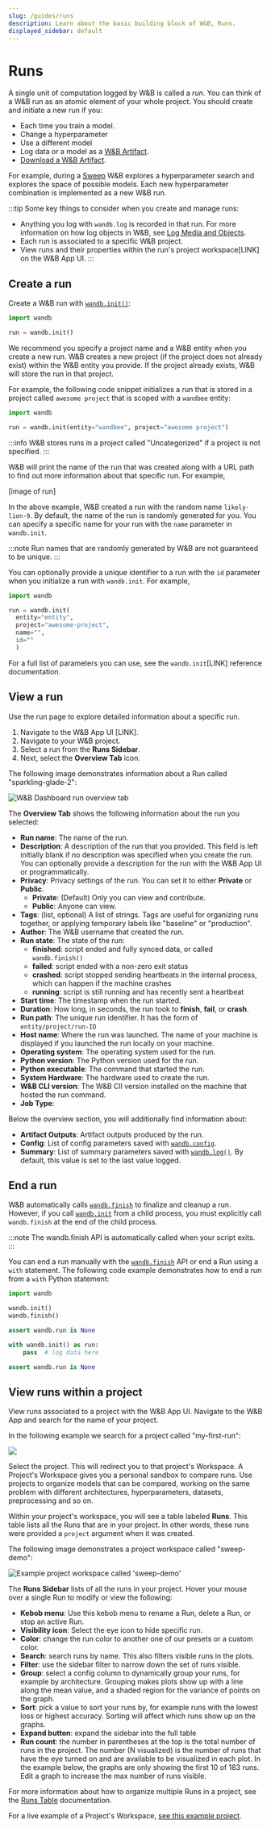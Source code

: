 ```yaml
---
slug: /guides/runs
description: Learn about the basic building block of W&B, Runs.
displayed_sidebar: default
---
```

# Runs

A single unit of computation logged by W&B is called a *run*. You can think of a W&B run as an atomic element of your whole project. You should create and initiate a new run if you:

* Each time you train a model.
* Change a hyperparameter
* Use a different model
* Log data or a model as a [W&B Artifact](../artifacts/intro.md).
* [Download a W&B Artifact](../artifacts/download-and-use-an-artifact.md).

For example, during a [Sweep](../sweeps/intro.md) W&B explores a hyperparameter search and explores the space of possible models. Each new hyperparameter combination is implemented as a new W&B run. 


:::tip
Some key things to consider when you create and manage runs:
* Anything you log with `wandb.log` is recorded in that run.  For more information on how log objects in W&B, see [Log Media and Objects](../track/log/intro.md). 
* Each run is associated to a specific W&B project.
* View runs and their properties within the run's project workspace[LINK] on the W&B App UI.
:::

## Create a run

Create a W&B run with [`wandb.init()`](../../ref/python/init.md):

```python
import wandb

run = wandb.init()
```

We recommend you specify a project name and a W&B entity when you create a new run. W&B creates a new project (if the project does not already exist) within the W&B entity you provide. If the project already exists, W&B will store the run in that project.

For example, the following code snippet initializes a run that is stored in a project called `awesome project` that is scoped with a `wandbee` entity:

```python
import wandb

run = wandb.init(entity="wandbee", project="awesome project")
```

:::info
W&B stores runs in a project called "Uncategorized" if a project is not specified.
:::


W&B will print the name of the run that was created along with a URL path to find out more information about that specific run. For example,

[image of run]

In the above example, W&B created a run with the random name `likely-lion-9`. By default, the name of the run is randomly generated for you. You can specify a specific name for your run with the `name` parameter in `wandb.init`.



:::note
Run names that are randomly generated by W&B are not guaranteed to be unique.
:::

You can optionally provide a unique identifier to a run with the `id` parameter when you initialize a run with `wandb.init`.  For example, 

```python 
import wandb

run = wandb.init(
  entity="entity", 
  project="awesome-project", 
  name="", 
  id=""
  )
```

For a full list of parameters you can use, see the `wandb.init`[LINK] reference documentation. 

<!-- There is only ever at most one active [`wandb.Run`](../../ref/python/run.md) in any process,
and it is accessible as `wandb.run`:

```python
import wandb

assert wandb.run is None

wandb.init()

assert wandb.run is not None
```


You need to finish a run that has not completed in order to start one or more Runs in the same notebook or script. 
 -->

## View a run

Use the run page to explore detailed information about a specific run. 

1. Navigate to the W&B App UI [LINK].
2. Navigate to your W&B project.
3. Select a run from the **Runs Sidebar**.
2. Next, select the **Overview Tab** icon. 

The following image demonstrates information about a Run called "sparkling-glade-2":

![W&B Dashboard run overview tab](/images/app_ui/wandb_run_overview_page.png)

The **Overview Tab** shows the following information about the run you selected:

* **Run name**: The name of the run.
* **Description**: A description of the run that you provided. This field is left initially blank if no description was specified when you create the run. You can optionally provide a description for the run with the W&B App UI or programmatically. 
* **Privacy**: Privacy settings of the run. You can set it to either **Private** or **Public**. 
    * **Private**: (Default) Only you can view and contribute.
    * **Public**: Anyone can view.
* **Tags**: (list, optional) A list of strings. Tags are useful for organizing runs together, or applying temporary labels like "baseline" or "production".
* **Author**: The W&B username that created the run.
* **Run state**: The state of the run:
  * **finished**: script ended and fully synced data, or called `wandb.finish()`
  * **failed**: script ended with a non-zero exit status
  * **crashed**: script stopped sending heartbeats in the internal process, which can happen if the machine crashes
  * **running**: script is still running and has recently sent a heartbeat
* **Start time**: The timestamp when the run started.
* **Duration**: How long, in seconds, the run took to **finish**, **fail**, or **crash**.
* **Run path**: The unique run identifier. It has the form of `entity/project/run-ID`
* **Host name**: Where the run was launched. The name of your machine is displayed if you launched the run locally on your machine. 
* **Operating system**: The operating system used for the run.
* **Python version**: The Python version used for the run.
* **Python executable**: The command that started the run.
* **System Hardware**: The hardware used to create the run. 
* **W&B CLI version**: The W&B ClI version installed on the machine that hosted the run command.
* **Job Type**:

<!-- :::info
The Python details are private, even if you make the page itself public. 
::: -->


Below the overview section, you will additionally find information about: 

* **Artifact Outputs**: Artifact outputs produced by the run.
* **Config**: List of config parameters saved with [`wandb.config`](../../guides/track/config.md).
* **Summary**: List of summary parameters saved with [`wandb.log()`](../../guides/track/log/intro.md). By default, this value is set to the last value logged.



## End a run
W&B automatically calls [`wandb.finish`](../../ref/python/finish.md) to finalize and cleanup a run. However, if you call [`wandb.init`](../../ref/python/init.md) from a child process, you must explicitly call `wandb.finish` at the end of the child process. 

:::note
The wandb.finish API is automatically called when your script exits.
:::

You can end a run manually with the [`wandb.finish`](../../ref/python/finish.md) API or end a Run using a `with` statement. The following code example demonstrates how to end a run from a `with` Python statement:

```python
import wandb

wandb.init()
wandb.finish()

assert wandb.run is None

with wandb.init() as run:
    pass  # log data here

assert wandb.run is None
```



## View runs within a project
View runs associated to a project with the W&B App UI. Navigate to the W&B App and search for the name of your project. 

In the following example we search for a project called "my-first-run":

![](/images/runs/search_run_name_landing_page.png)

Select the project. This will redirect you to that project's Workspace. A Project's Workspace gives you a personal sandbox to compare runs. Use projects to organize models that can be compared, working on the same problem with different architectures, hyperparameters, datasets, preprocessing and so on.

Within your project's workspace, you will see a table labeled **Runs**. This table lists all the Runs that are in your project. In other words, these runs were provided a `project` argument when it was created.

The following image demonstrates a project workspace called "sweep-demo":

![Example project workspace called 'sweep-demo'](/images/app_ui/workspace_tab_example.png)

The **Runs Sidebar** lists of all the runs in your project. Hover your mouse over a single Run to modify or view the following:

* **Kebob menu**: Use this kebob menu to rename a Run, delete a Run, or stop an active Run.
* **Visibility icon**: Select the eye icon to hide specific run.
* **Color**: change the run color to another one of our presets or a custom color.
* **Search**: search runs by name. This also filters visible runs in the plots.
* **Filter**: use the sidebar filter to narrow down the set of runs visible.
* **Group**: select a config column to dynamically group your runs, for example by architecture. Grouping makes plots show up with a line along the mean value, and a shaded region for the variance of points on the graph.
* **Sort**: pick a value to sort your runs by, for example runs with the lowest loss or highest accuracy. Sorting will affect which runs show up on the graphs.
* **Expand button**: expand the sidebar into the full table
* **Run count**: the number in parentheses at the top is the total number of runs in the project. The number (N visualized) is the number of runs that have the eye turned on and are available to be visualized in each plot. In the example below, the graphs are only showing the first 10 of 183 runs. Edit a graph to increase the max number of runs visible.

For more information about how to organize multiple Runs in a project, see the [Runs Table](../app/features/runs-table.md) documentation. 

For a live example of a Project's Workspace, [see this example project](https://app.wandb.ai/example-team/sweep-demo). 



<!-- ### Search runs

Search for a specific run by name in the sidebar. You can use regex to filter down your visible runs. The search box affects which runs are shown on the graph. Here's an example:

![](/images/app_ui/project_page_search_for_runs.gif)

### Filter runs

### Organize runs -->





